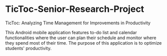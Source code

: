 # TicToc-Senior-Research-Project

TicToc: Analyzing Time Management for Improvements in Productivity

This Android mobile application features to-do list and calendar functionalities where the user can plan their schedule and monitor where they spend most of their time. The purpose of this application is to optimize students' productivity.
